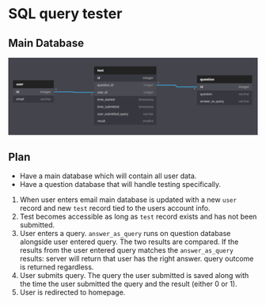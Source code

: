 # SQL query tester
## Main Database
![main_db](./docs/dbdiagram.png)

## Plan
- Have a main database which will contain all user data.
- Have a question database that will handle testing specifically.

1. When user enters email main database is updated with a new `user` record and new `test` record tied to the users account info.
2. Test becomes accessible as long as `test` record exists and has not been submitted.
3. User enters a query. `answer_as_query` runs on question database alongside user entered query. The two results are compared. If the results from the user entered query matches the `answer_as_query` results: server will return that user has the right answer. query outcome is returned regardless.
4. User submits query. The query the user submitted is saved along with the time the user submitted the query and the result (either 0 or 1).
5. User is redirected to homepage.



